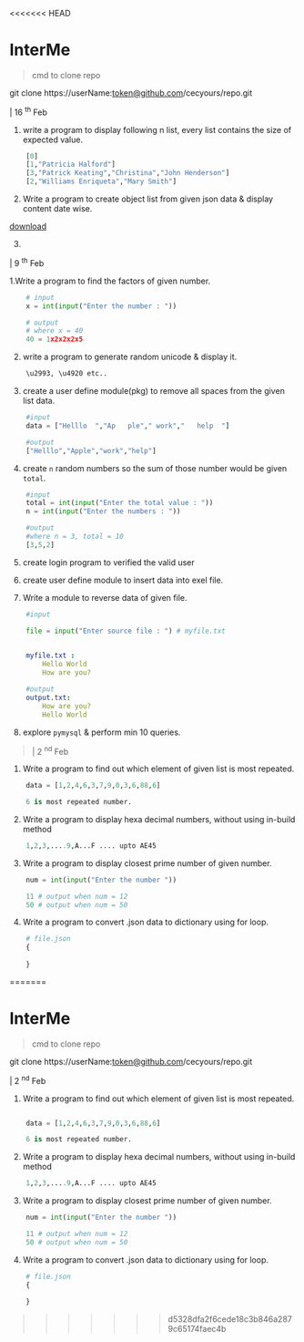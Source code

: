 <<<<<<< HEAD
# InterMe

>cmd to clone repo

git clone https://userName:token@github.com/cecyours/repo.git

| 16 <sup>th</sup> Feb

1. write a program to display following n list, every list contains the size of expected value.
```python
    [0]
    [1,"Patricia Halford"]
    [3,"Patrick Keating","Christina","John Henderson"]
    [2,"Williams Enriqueta","Mary Smith"]
```

2. Write a program to create object list from given json data & display content date wise.

<a href='./json_data.json'> download</a>

3.

| 9 <sup>th</sup> Feb

1.Write a program to find the factors of given number.

```python
    # input
    x = int(input("Enter the number : "))
```


```python
    # output
    # where x = 40
    40 = 1x2x2x2x5
```

2. write a program to generate random unicode & display it.

```python
    \u2993, \u4920 etc..
```

3. create a user define module(pkg)  to remove all spaces from the given list data.

```python
    #input
    data = ["Helllo  ","Ap   ple"," work","   help  "]
```
```python
    #output
    ["Helllo","Apple","work","help"]
```

4. create `n` random numbers so the sum of those number would be given ``total``.

```python
    #input
    total = int(input("Enter the total value : "))
    n = int(input("Enter the numbers : "))
```

```python
    #output
    #where n = 3, total = 10
    [3,5,2]
```

5. create login program to verified the valid user

6. create user define module to insert data into exel file.


7. Write a module to reverse data of given file.

```python
    #input

    file = input("Enter source file : ") # myfile.txt
    
```
```yml
    myfile.txt :
        Hello World
        How are you?
```
```yml
    #output
    output.txt:
        How are you?
        Hello World
```
8. explore `pymysql` & perform min 10 queries.

> | 2 <sup>nd</sup> Feb

1. Write a program to find out which element of given list is most repeated.

```python
    data = [1,2,4,6,3,7,9,0,3,6,88,6]
```
```python
    6 is most repeated number.
```

2. Write a program to display hexa decimal numbers, without using in-build method

```python
    1,2,3,....9,A...F .... upto AE45
```

3. Write a program to display closest prime number of given number.
```python
    num = int(input("Enter the number "))
```
```python
    11 # output when num = 12
    50 # output when num = 50

```
4. Write a program to convert .json data to dictionary using for loop.

```python
    # file.json
    {
           
    }
```

=======
# InterMe

>cmd to clone repo

git clone https://userName:token@github.com/cecyours/repo.git


| 2 <sup>nd</sup> Feb

1. Write a program to find out which element of given list is most repeated.

```python

    data = [1,2,4,6,3,7,9,0,3,6,88,6]
```
```python
    6 is most repeated number.
```

2. Write a program to display hexa decimal numbers, without using in-build method

```python
    1,2,3,....9,A...F .... upto AE45
```

3. Write a program to display closest prime number of given number.
```python
    num = int(input("Enter the number "))
```
```python
    11 # output when num = 12
    50 # output when num = 50

```
4. Write a program to convert .json data to dictionary using for loop.

```python
    # file.json
    {
           
    }
```

>>>>>>> d5328dfa2f6cede18c3b846a2879c65174faec4b
